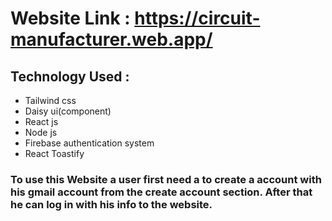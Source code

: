 # Website Link : https://circuit-manufacturer.web.app/
## Technology Used :

* Tailwind css
* Daisy ui(component)
* React js
* Node js
* Firebase authentication system
* React Toastify

###  To use this Website a user first need a to create a account with his gmail account from the create account section. After that he can log in with his info to the website.
